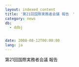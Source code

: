 ```yaml
---
layout: indexed_content
title: '第21回国際実務者会議 報告　'
category: news
db:
  - ddbj


date: 2008-08-12T00:00:00
lang: ja
---
```


第21回国際実務者会議 報告
